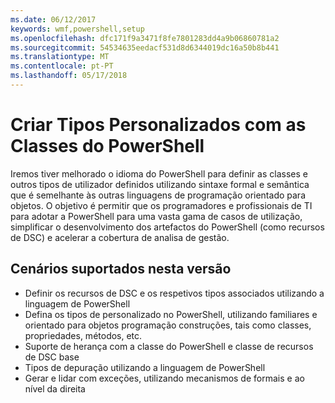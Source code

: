 ```yaml
---
ms.date: 06/12/2017
keywords: wmf,powershell,setup
ms.openlocfilehash: dfc171f9a3471f8fe7801283dd4a9b06860781a2
ms.sourcegitcommit: 54534635eedacf531d8d6344019dc16a50b8b441
ms.translationtype: MT
ms.contentlocale: pt-PT
ms.lasthandoff: 05/17/2018
---
```

# <a name="creating-custom-types-using-powershell-classes"></a>Criar Tipos Personalizados com as Classes do PowerShell

Iremos tiver melhorado o idioma do PowerShell para definir as classes e outros tipos de utilizador definidos utilizando sintaxe formal e semântica que é semelhante às outras linguagens de programação orientado para objetos. O objetivo é permitir que os programadores e profissionais de TI para adotar a PowerShell para uma vasta gama de casos de utilização, simplificar o desenvolvimento dos artefactos do PowerShell (como recursos de DSC) e acelerar a cobertura de analisa de gestão.

## <a name="supported-scenarios-in-this-release"></a>Cenários suportados nesta versão

-   Definir os recursos de DSC e os respetivos tipos associados utilizando a linguagem de PowerShell
-   Defina os tipos de personalizado no PowerShell, utilizando familiares e orientado para objetos programação construções, tais como classes, propriedades, métodos, etc.
-   Suporte de herança com a classe do PowerShell e classe de recursos de DSC base
-   Tipos de depuração utilizando a linguagem de PowerShell
-   Gerar e lidar com exceções, utilizando mecanismos de formais e ao nível da direita
